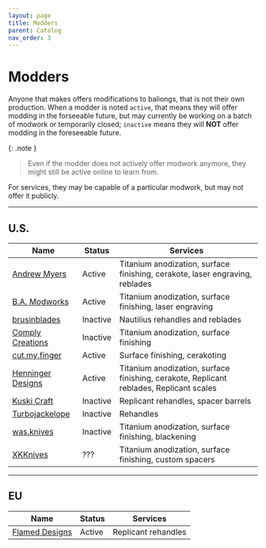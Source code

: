 ```yaml
---
layout: page
title: Modders
parent: Catalog
nav_order: 3
---
```


# Modders

Anyone that makes offers modifications to baliongs, that is not their own production. When a modder is noted `active`, that means they will offer modding in the forseeable future, but may currently be working on a batch of modwork or temporarily closed; `inactive` means they will **NOT** offer modding in the foreseeable future. 

{: .note }
> Even if the modder does not actively offer modwork anymore, they might still be active online to learn from.

For services, they may be capable of a particular modwork, but may not offer it publicly.

---

## U.S.

| Name | Status | Services |
|------|--------|----------|
| [Andrew Myers](https://www.instagram.com/am.kw_/) | Active | Titanium anodization, surface finishing, cerakote, laser engraving, reblades |
| [B.A. Modworks](https://www.instagram.com/b.a.modworks/?hl=en) | Active | Titanium anodization, surface finishing, laser engraving |
| [brusinblades](https://www.instagram.com/brusinblades/) | Inactive | Nautilius rehandles and reblades |
| [Comply Creations](https://www.instagram.com/complycreations/?hl=en) | Inactive | Titanium anodization, surface finishing |
| [cut.my.finger](https://www.instagram.com/cut.my.finger/?hl=en) | Active | Surface finishing, cerakoting |
| [Henninger Designs](https://www.instagram.com/henninger.designs/?hl=en) | Active | Titanium anodization, surface finishing, cerakote, Replicant reblades, Replicant scales |
| [Kuski Craft](https://www.instagram.com/kuski_craft/?hl=en) | Inactive | Replicant rehandles, spacer barrels |
| [Turbojackelope](https://www.instagram.com/turbojackelope/) | Inactive | Rehandles |
| [was.knives](https://www.instagram.com/was.knives/?hl=en) | Inactive | Titanium anodization, surface finishing, blackening |
| [XKKnives](https://www.instagram.com/xkknives/?hl=en) | ??? | Titanium anodization, surface finishing, custom spacers |

---

## EU

| Name | Status | Services |
|------|--------|----------|
| [Flamed Designs](https://www.instagram.com/flamed.design/) | Active | Replicant rehandles |
